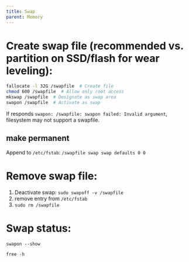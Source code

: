 ```yaml
---
title: Swap
parent: Memory
---
```


# Create swap file \(recommended vs. partition on SSD/flash for wear leveling\):  

```bash
fallocate -l 32G /swapfile  # Create file  
chmod 600 /swapfile  # Allow only root access  
mkswap /swapfile  # Designate as swap area  
swapon /swapfile  # Activate as swap  
```

If responds `swapon: /swapfile: swapon failed: Invalid argument`, filesystem may not support a swapfile.

## make permanent

Append to `/etc/fstab`: `/swapfile swap swap defaults 0 0`  

# Remove swap file:  

1. Deactivate swap: `sudo swapoff -v /swapfile`
1. remove entry from `/etc/fstab`
1. `sudo rm /swapfile`  

# Swap status:  

`swapon --show`  

`free -h`  
